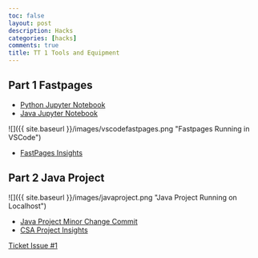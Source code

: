 ```yaml
---
toc: false
layout: post
description: Hacks
categories: [hacks]
comments: true
title: TT 1 Tools and Equipment
---
```


## Part 1 Fastpages

- [Python Jupyter Notebook](https://tangalice.github.io/alicetang/fastpages/jupyter/2022/08/21/PythonJupyterNotebook.html)
- [Java Jupyter Notebook](https://tangalice.github.io/alicetang/java/jupyter/2022/08/21/JavaJupyterNotebook.html)

![]({{ site.baseurl }}/images/vscodefastpages.png "Fastpages Running in VSCode")

- [FastPages Insights](https://github.com/tangalice/alicetang/pulse)


## Part 2 Java Project

![]({{ site.baseurl }}/images/javaproject.png "Java Project Running on Localhost")

- [Java Project Minor Change Commit](https://github.com/tangalice/CSAproject/commit/2e127d4d755f88eebbbac8bf8319de8a936cdfb5)
- [CSA Project Insights](https://github.com/tangalice/CSAproject/pulse)

[Ticket Issue #1](https://github.com/tangalice/alicetang/issues/2)
